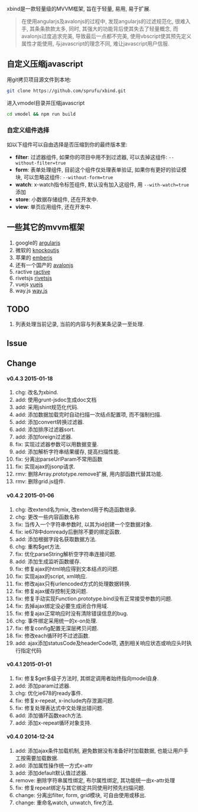 xbind是一款轻量级的MVVM框架, 旨在于轻量, 易用, 易于扩展.

> 在使用angularjs及avalonjs的过程中, 发现angularjs的过滤规范化, 很难入手, 其条条款款太多, 同时, 其强大的功能背后使其失去了轻量概念, 而avalonjs过度追求完美, 导致最后一点都不完美, 使用vbscript使其预先定义属性才能使用, 与javascript的理念不同, 难让javascript用户信服.

## 自定义压缩javascript

用git拷贝项目源文件到本地:
```bash
git clone https://github.com/sprufu/xbind.git
```

进入vmodel目录并压缩javascript
```bash
cd vmodel && npm run build
```

### 自定义组件选择

如以下组件可以自由选择是否压缩到你的最终版本里:

- **filter**: 过滤器组件, 如果你的项目中用不到过滤器, 可以去掉这组件: `--without-filter=true`
- **form**: 表单处理组件, 目前这个组件仅处理表单验证, 如果你有更好的验证模块, 可以忽略这组件: `--without-form=true`
- **watch**: x-watch指令标签组件, 默认没有加入这组件, 用 `--with-watch=true` 添加
- **store**: 小数据存储组件, 还在开发中.
- **view**: 单页应用组件, 还在开发中.


## 一些其它的mvvm框架

1. google的 [argularjs](https://angularjs.org/)
1. 微软的 [knockoutjs](http://knockoutjs.com/)
3. 苹果的 [emberjs](http://emberjs.com/)
4. 还有一个国产的 [avalonjs](http://rubylouvre.github.io/mvvm/)
5. ractive [ractive](http://ractivejs.org)
6. rivetsjs [rivetsjs](http://rivetsjs.com/)
7. vuejs [vuejs](http://vuejs.org/)
8. way.js [way.js](http://gwendall.github.io/way/)

## TODO

1. 列表处理当前记录, 当前的内容与列表某条记录一至处理.

## Issue

## Change

#### v0.4.3 2015-01-18
1. chg: 改名为xbind.
1. add: 使用grunt-jsdoc生成doc文档
2. add: 采用jshint规范化代码.
3. add: 添加数据加载完时自动扫描一次结点配置项, 而不强制扫描.
4. add: 添加convert转换过滤器.
5. add: 添加排序过滤器sort.
6. add: 添加foreign过滤器.
7. fix: 实现过滤器参数可以用数据变量.
8. add: 添加解析字符串结果缓存, 提高扫描性能.
9. fix: 分离出parseUrlParam不常用函数
10. fix: 实现ajax的jsonp请求.
11. rmv: 删除Array.prototype.remove扩展, 用内部函数代替其功能.
12. rmv: 删除grid.js组件.


#### v0.4.2 2015-01-06
1. chg: 改extend名为mix, 改extend用于构造函数继承.
2. chg: 更改一些内容函数名称
3. fix: 当传入一个字符串参数时, 以其为id创建一个空数据对象.
4. fix: ie678中domready后删除不要的绑定函数.
5. add: 添加根据字段名获取数据方法.
6. chg: 重构$get方法.
7. fix: 优化parseString解析空字符串连接问题.
8. add: 添加生成监听函数缓存.
9. fix: 修复ajax的html响应得到文本结点的问题.
9. fix: 实现ajax的script, xml响应.
10. fix: 修改ajax只有urlencoded方式的处理数据转换.
11. fix: 修复ajax缓存控制无效问题.
12. fix: 修复手动实现Function.prototype.bind没有正常接受参数的问题.
13. fix: 去掉ajax绑定没必要生成闭合作用域.
14. fix: 修复ajax正常响应时没有清除错误信息的bug.
15. chg: 事件绑定采用统一的x-on处理.
16. fix: 修复config配置无深层拷贝问题.
17. fix: 修改each循环时不过滤函数.
18. add: ajax添加statusCode及headerCode项, 遇到相关响应状态或响应头时执行指定代码


#### v0.4.1 2015-01-01
1. fix: 修复$get多级子方法时, 其绑定调用者始终指向model自身.
2. add: 添加param过滤器.
3. chg: 优化ie678的ready事件.
4. fix: 修复x-repeat, x-include内存泄漏问题.
5. fix: 修复处理表达式中文处理出错问题.
6. add: 添加循环函数each方法.
7. add: 添加x-repeat循环对象支持.

#### v0.4.0 2014-12-24
1. add: 添加ajax条件加载机制, 避免数据没有准备好时加载数据, 也能让用户手工按需要加载数据.
2. add: 添加属性操作统一方式x-attr
3. add: 添加default默认值过滤器.
4. remove: 删除字符串属性绑定, 布尔属性绑定, 其功能统一由x-attr处理
5. fix: 修复repeat绑定与其它绑定共同使用时预先扫描问题.
6. change: 分离出filter, form, grid模块, 可自由使用或移出.
7. change: 重命名watch, unwatch, fire方法.

